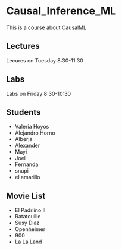 # Causal_Inference_ML
This is a course about CausalML

## Lectures 
Lecures on Tuesday 8:30-11:30

## Labs
Labs on Friday 8:30-10:30

## Students
* Valeria Hoyos
* Alejandro Horno
* Alberja
* Alexander
* Mayi
* Joel
* Fernanda
* snupi
* el amarillo

## Movie List
* El Padriino II
* Ratatouille
* Susy Diaz
* Openheimer
* 900
* La La Land
